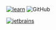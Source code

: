 [![learn](https://github.com/likaiqiang/learn/actions/workflows/main.yml/badge.svg)](https://github.com/likaiqiang/learn/actions)
![GitHub](https://img.shields.io/github/license/likaiqiang/learn)

[![jetbrains](https://resources.jetbrains.com/storage/products/company/brand/logos/WebStorm.svg)](https://jb.gg/OpenSourceSupport)
